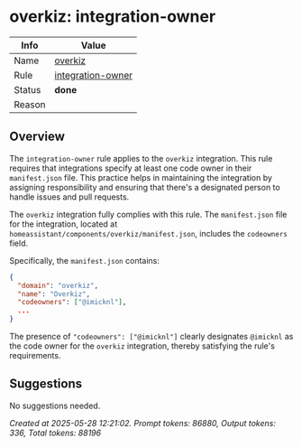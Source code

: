 # overkiz: integration-owner

| Info   | Value                                                                    |
|--------|--------------------------------------------------------------------------|
| Name   | [overkiz](https://www.home-assistant.io/integrations/overkiz/) |
| Rule   | [integration-owner](https://developers.home-assistant.io/docs/core/integration-quality-scale/rules/integration-owner)                                                     |
| Status | **done**                                                                 |
| Reason |                                                                          |

## Overview

The `integration-owner` rule applies to the `overkiz` integration. This rule requires that integrations specify at least one code owner in their `manifest.json` file. This practice helps in maintaining the integration by assigning responsibility and ensuring that there's a designated person to handle issues and pull requests.

The `overkiz` integration fully complies with this rule. The `manifest.json` file for the integration, located at `homeassistant/components/overkiz/manifest.json`, includes the `codeowners` field.

Specifically, the `manifest.json` contains:
```json
{
  "domain": "overkiz",
  "name": "Overkiz",
  "codeowners": ["@imicknl"],
  ...
}
```
The presence of `"codeowners": ["@imicknl"]` clearly designates `@imicknl` as the code owner for the `overkiz` integration, thereby satisfying the rule's requirements.

## Suggestions

No suggestions needed.

_Created at 2025-05-28 12:21:02. Prompt tokens: 86880, Output tokens: 336, Total tokens: 88196_
